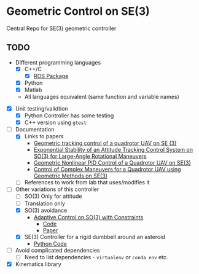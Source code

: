 # Geometric Control on SE(3)

Central Repo for SE(3) geometric controller

## TODO

* Different programming languages
  * [X] C++/C
    * [X] [ROS Package](https://github.com/fdcl-gwu/uav_geometric_controller)
  * [X] Python
  * [X] Matlab
  * All languages equivalent (same function and variable names)
* [X] Unit testing/validtion
  * [X] Python Controller has some testing
  * [X] C++ version using `gtest` 
* [ ] Documentation
  * [X] Links to papers
    - [Geometric tracking control of a quadrotor UAV on SE (3)](https://pdfs.semanticscholar.org/2e83/b6f1d6da2694dd029597911599c03b690afc.pdf)
    - [Exponential Stability of an Attitude Tracking Control System on SO(3) for Large-Angle Rotational Maneuvers](http://s3.amazonaws.com/academia.edu.documents/45675158/j.sysconle.2011.10.01720160516-17935-cn7fix.pdf?AWSAccessKeyId=AKIAIWOWYYGZ2Y53UL3A&Expires=1501541417&Signature=q%2FGTrQ2F07OChQIr8jLb23sK5sg%3D&response-content-disposition=inline%3B%20filename%3DExponential_stability_of_an_attitude_tra.pdf)
    - [Geometric Nonlinear PID Control of a Quadrotor UAV on SE(3)](https://arxiv.org/pdf/1304.6765.pdf)
    - [Control of Complex Maneuvers for a Quadrotor UAV using Geometric Methods on SE(3)](https://arxiv.org/pdf/1003.2005.pdf)
  * [ ] References to work from lab that uses/modifies it
* [ ] Other variations of this controller
  * [ ] SO(3) Only for attitude
  * [ ] Translation only
  * [X] SO(3) avoidance
    * [Adaptive Control on SO(3) with Constraints](https://shankarkulumani.com/2016/08/2016ACC.html)
      * [Code](https://github.com/fdcl-gwu/2016_ACC_matlab)
      * [Paper](https://github.com/fdcl-gwu/2016_acc_manuscript)
  * [X] SE(3) Controller for a rigid dumbbell around an asteroid
    * [Python Code](https://github.com/fdcl-gwu/asteroid_dumbbell)
* [ ] Avoid complicated dependencies
  * [ ] Need to list dependencies - `virtualenv` or `conda env` etc.
* [X] Kinematics library
